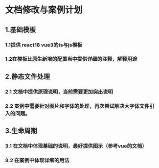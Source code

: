 # 文档修改与案例计划

## 1.基础模板

### 1.1提供 react18  vue3的ts与js模板
### 1.2在模板比原生新增的配置当中提供详细的注释，解释用途

## 2.静态文件处理
### 2.1 文档中提供原理说明，当前需要更加突出说明
### 2.2 案例中需要针对图片和字体的处理，再次尝试解决大字体文件引入的问题。


## 3.生命周期
### 3.1 在文档中体现基础的说明，最好提供图示（参考vue的文档）
### 3.2 在案例中体现详细的用法